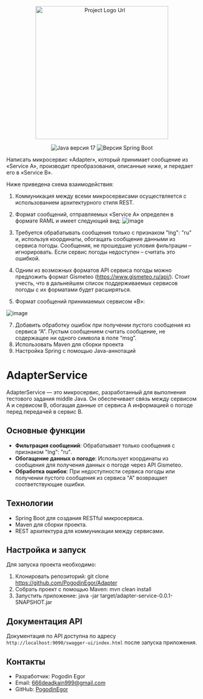 <p align="center">
      <img src="https://i.ibb.co/dpq3T35/image.webp" alt="Project Logo Url" width="350">
</p>
<p align="center">
  <img src="https://img.shields.io/badge/Java-version%2017%20-blue" alt="Java версия 17">
   <img src="https://img.shields.io/badge/Spring%20Boot-version%203.2.3%20-blue" alt="Версия Spring Boot">
</p>

Написать микросервис «Adapter», который принимает сообщение из «Service А», производит преобразования, описанные ниже, и передает его в «Service B». 

Ниже приведена схема взаимодействия:
1. Коммуникация между всеми микросервисами осуществляется с использованием архитектурного стиля REST. 
2. Формат сообщений, отправляемых «Service А» определен в формате RAML и имеет следующий вид:
 ![image](https://github.com/PogodinEgor/Adapter/assets/123544418/9a0a9ee0-df79-4931-92f9-1c4472cc31d8)

3.  Требуется обрабатывать сообщения только с признаком "lng": "ru" и, используя координаты, обогащать сообщение данными из сервиса погоды. Сообщения, не прошедшие условия фильтрации – игнорировать. Если сервис погоды недоступен – считать это ошибкой.
4. Одним из возможных форматов API сервиса погоды можно предложить формат Gismeteo (https://www.gismeteo.ru/api/). Стоит учесть, что в дальнейшем список поддерживаемых сервисов погоды с их форматами будет расширяться.
 5.  Формат сообщений принимаемых сервисом «В»:
     
   ![image](https://github.com/PogodinEgor/Adapter/assets/123544418/61fd88cf-ea19-46d7-9058-6b3dfceecc4e)

   
7.  Добавить обработку ошибок при получении пустого сообщения из сервиса “А”. Пустым сообщением считать сообщение, не содержащее ни одного символа в поле “msg”.
8.  Использовать Maven для сборки проекта
9.  Настройка Spring с помощью Java-аннотаций
 

# AdapterService

AdapterService — это микросервис, разработанный для выполнения тестового задания middle Java. Он обеспечивает связь между сервисом А и сервисом B, обогащая данные от сервиса А информацией о погоде перед передачей в сервис B.

## Основные функции

- **Фильтрация сообщений**: Обрабатывает только сообщения с признаком "lng": "ru".
- **Обогащение данных о погоде**: Использует координаты из сообщения для получения данных о погоде через API Gismeteo.
- **Обработка ошибок**: При недоступности сервиса погоды или получении пустого сообщения из сервиса "А" возвращает соответствующие ошибки.

## Технологии

- Spring Boot для создания RESTful микросервиса.
- Maven для сборки проекта.
- REST архитектура для коммуникации между сервисами.

## Настройка и запуск

Для запуска проекта необходимо:

1. Клонировать репозиторий: git clone https://github.com/PogodinEgor/Adapter
2. Собрать проект с помощью Maven: mvn clean install
3. Запустить приложение: java -jar target/adapter-service-0.0.1-SNAPSHOT.jar

## Документация API

Документация по API доступна по адресу `http://localhost:9090/swagger-ui/index.html` после запуска приложения.

## Контакты

- Разработчик: Pogodin Egor
- Email: 666deadkain999@gmail.com
- GitHub: [PogodinEgor](https://github.com/PogodinEgor)
